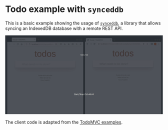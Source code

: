 # Todo example with `synceddb`

This is a basic example showing the usage of [`synceddb`](https://github.com/darrachequesne/synceddb), a library that allows syncing an IndexedDB database with a remote REST API.

![Video of two clients](assets/demo.gif)

The client code is adapted from the [TodoMVC examples](https://github.com/tastejs/todomvc).
